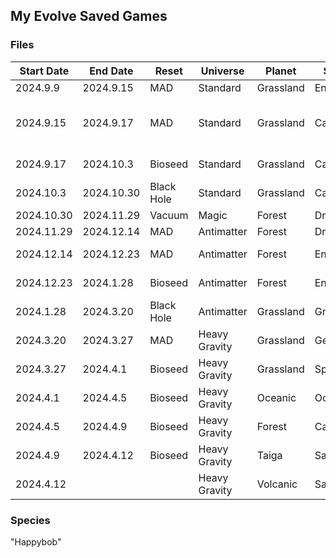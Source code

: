 ## My Evolve Saved Games

### Files

| Start Date | End Date   | Reset      | Universe      | Planet    | Species    | Note             |
| ---------- | ---------- | ---------- | ------------- | --------- | ---------- | ---------------- |
| 2024.9.9   | 2024.9.15  | MAD        | Standard      | Grassland | Ent        |                  |
| 2024.9.15  | 2024.9.17  | MAD        | Standard      | Grassland | Cacti      | Not the last day |
| 2024.9.17  | 2024.10.3  | Bioseed    | Standard      | Grassland | Cacti      | After reset      |
| 2024.10.3  | 2024.10.30 | Black Hole | Standard      | Grassland | Cacti      |                  |
| 2024.10.30 | 2024.11.29 | Vacuum     | Magic         | Forest    | Dryad      |                  |
| 2024.11.29 | 2024.12.14 | MAD        | Antimatter    | Forest    | Dryad      |                  |
| 2024.12.14 | 2024.12.23 | MAD        | Antimatter    | Forest    | Ent        | Spruce Ent       |
| 2024.12.23 | 2024.1.28  | Bioseed    | Antimatter    | Forest    | Ent        | Spruce Ent       |
| 2024.1.28  | 2024.3.20  | Black Hole | Antimatter    | Grassland | Gnome      |                  |
| 2024.3.20  | 2024.3.27  | MAD        | Heavy Gravity | Grassland | Gecko      |                  |
| 2024.3.27  | 2024.4.1   | Bioseed    | Heavy Gravity | Grassland | Sporgar    |                  |
| 2024.4.1   | 2024.4.5   | Bioseed    | Heavy Gravity | Oceanic   | Octigoran  |                  |
| 2024.4.5   | 2024.4.9   | Bioseed    | Heavy Gravity | Forest    | Capybara   |                  |
| 2024.4.9   | 2024.4.12  | Bioseed    | Heavy Gravity | Taiga     | Satyr      |                  |
| 2024.4.12  |            |            | Heavy Gravity | Volcanic  | Salamander |                  |

### Species

"Happybob"

